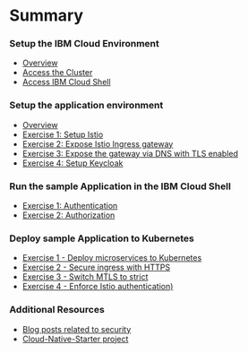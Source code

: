 # Summary

<!-- Rules of SUMMARY.md are here: https://docs.gitbook.com/integrations/github/content-configuration#summary -->
<!-- All headings MUST be THREE hashmarks (###) -->
<!-- Indented bullets (4 spaces) will make the first line be a section -->

### Setup the IBM Cloud Environment

* [Overview](pre-work/README.md)
* [Access the Cluster](pre-work/CLOUD_ACCOUNT.md)
* [Access IBM Cloud Shell](pre-work/CLOUD_SHELL.md)

### Setup the application environment

* [Overview](app-env-exercise-01/README.md)
* [Exercise 1: Setup Istio](app-env-exercise-01/SETUP_ISTIO.md)
* [Exercise 2: Expose Istio Ingress gateway](app-env-exercise-01/SETUP_ISTIO_INGRESS.md)
* [Exercise 3: Expose the gateway via DNS with TLS enabled](app-env-exercise-01/SETUP_ISTIO_INGRESS_TLS.md)
* [Exercise 4: Setup Keycloak](app-env-exercise-01/SETUP_KEYCLOAK.md)

### Run the sample Application in the IBM Cloud Shell 

* [Exercise 1: Authentication](exercise-01/README.md) 
* [Exercise 2: Authorization ](exercise-01/README.md)

### Deploy sample Application to Kubernetes

* [Exercise 1 - Deploy microservices to Kubernetes](exercise-01/README.md)
* [Exercise 2 - Secure ingress with HTTPS](exercise-01/README.md)
* [Exercise 3 - Switch MTLS to strict ](exercise-01/README.md)
* [Exercise 4 - Enforce Istio authentication)](exercise-01/README.md)

### Additional Resources

* [Blog posts related to security]()
* [Cloud-Native-Starter project](https://github.com/IBM/cloud-native-starter)


